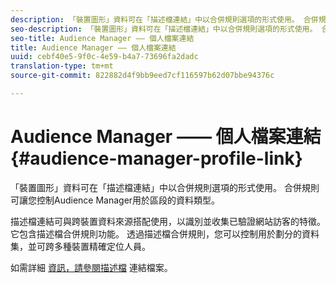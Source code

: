 ```yaml
---
description: 「裝置圖形」資料可在「描述檔連結」中以合併規則選項的形式使用。 合併規則可讓您控制Audience Manager用於區段的資料類型。
seo-description: 「裝置圖形」資料可在「描述檔連結」中以合併規則選項的形式使用。 合併規則可讓您控制Audience Manager用於區段的資料類型。
seo-title: Audience Manager —— 個人檔案連結
title: Audience Manager —— 個人檔案連結
uuid: cebf40e5-9f0c-4e59-b4a7-73696fa2dadc
translation-type: tm+mt
source-git-commit: 822882d4f9bb9eed7cf116597b62d07bbe94376c

---
```



# Audience Manager —— 個人檔案連結{#audience-manager-profile-link}

「裝置圖形」資料可在「描述檔連結」中以合併規則選項的形式使用。 合併規則可讓您控制Audience Manager用於區段的資料類型。

描述檔連結可與跨裝置資料來源搭配使用，以識別並收集已驗證網站訪客的特徵。 它包含描述檔合併規則功能。 透過描述檔合併規則，您可以控制用於劃分的資料集，並可跨多種裝置精確定位人員。

如需詳細 [資訊，請參閱描述檔](https://docs.adobe.com/content/help/en/audience-manager/user-guide/features/profile-merge-rules/merge-rules-overview.html) 連結檔案。
